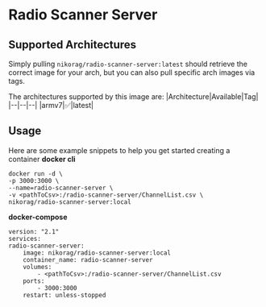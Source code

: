 # Radio Scanner Server
## Supported Architectures
Simply pulling  `nikorag/radio-scanner-server:latest`  should retrieve the correct image for your arch, but you can also pull specific arch images via tags.

The architectures supported by this image are:
|Architecture|Available|Tag|
|--|--|--|
|armv7|✅|latest|
## Usage
Here are some example snippets to help you get started creating a container
**docker cli**
```
docker run -d \
-p 3000:3000 \
--name=radio-scanner-server \
-v <pathToCsv>:/radio-scanner-server/ChannelList.csv \
nikorag/radio-scanner-server:local
```

**docker-compose**
```
version: "2.1"
services:
radio-scanner-server:
	image: nikorag/radio-scanner-server:local
	container_name: radio-scanner-server
	volumes:
		- <pathToCsv>:/radio-scanner-server/ChannelList.csv
	ports:
		- 3000:3000
	restart: unless-stopped
```
